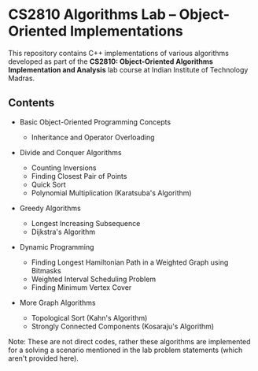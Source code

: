 # CS2810 Algorithms Lab – Object-Oriented Implementations

This repository contains C++ implementations of various algorithms developed as part of the **CS2810: Object-Oriented Algorithms Implementation and Analysis** lab course at Indian Institute of Technology Madras.

## Contents

- Basic Object-Oriented Programming Concepts  
  - Inheritance and Operator Overloading

- Divide and Conquer Algorithms  
  - Counting Inversions  
  - Finding Closest Pair of Points  
  - Quick Sort  
  - Polynomial Multiplication (Karatsuba's Algorithm)

- Greedy Algorithms  
  - Longest Increasing Subsequence  
  - Dijkstra's Algorithm

- Dynamic Programming  
  - Finding Longest Hamiltonian Path in a Weighted Graph using Bitmasks  
  - Weighted Interval Scheduling Problem  
  - Finding Minimum Vertex Cover
 
- More Graph Algorithms
  - Topological Sort (Kahn's Algorithm)
  - Strongly Connected Components (Kosaraju's Algorithm)

Note: These are not direct codes, rather these algorithms are implemented for a solving a scenario mentioned in the lab problem statements (which aren't provided here).


